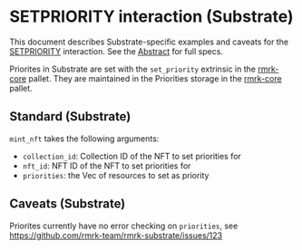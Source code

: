 # SETPRIORITY interaction (Substrate)

This document describes Substrate-specific examples and caveats for the [SETPRIORITY](../../abstract/interactions/setpriority.md) interaction.  See the [Abstract](../../abstract/interactions/setpriority.md) for full specs.

Priorites in Substrate are set with the `set_priority` extrinsic in the [rmrk-core](https://github.com/rmrk-team/rmrk-substrate/blob/main/pallets/rmrk-core/src/lib.rs) pallet.  They are maintained in the Priorities storage in the [rmrk-core](https://github.com/rmrk-team/rmrk-substrate/blob/main/pallets/rmrk-core/src/lib.rs) pallet.  

## Standard (Substrate)
`mint_nft` takes the following arguments:
- `collection_id`: Collection ID of the NFT to set priorities for
- `nft_id`: NFT ID of the NFT to set priorities for
- `priorities`: the Vec of resources to set as priority

## Caveats (Substrate)
Priorites currently have no error checking on `priorities`, see https://github.com/rmrk-team/rmrk-substrate/issues/123

